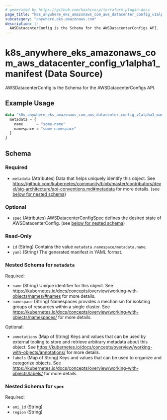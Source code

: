 ```yaml
---
# generated by https://github.com/hashicorp/terraform-plugin-docs
page_title: "k8s_anywhere_eks_amazonaws_com_aws_datacenter_config_v1alpha1_manifest Data Source - terraform-provider-k8s"
subcategory: "anywhere.eks.amazonaws.com"
description: |-
  AWSDatacenterConfig is the Schema for the AWSDatacenterConfigs API.
---
```


# k8s_anywhere_eks_amazonaws_com_aws_datacenter_config_v1alpha1_manifest (Data Source)

AWSDatacenterConfig is the Schema for the AWSDatacenterConfigs API.

## Example Usage

```terraform
data "k8s_anywhere_eks_amazonaws_com_aws_datacenter_config_v1alpha1_manifest" "example" {
  metadata = {
    name      = "some-name"
    namespace = "some-namespace"
  }
}
```

<!-- schema generated by tfplugindocs -->
## Schema

### Required

- `metadata` (Attributes) Data that helps uniquely identify this object. See https://github.com/kubernetes/community/blob/master/contributors/devel/sig-architecture/api-conventions.md#metadata for more details. (see [below for nested schema](#nestedatt--metadata))

### Optional

- `spec` (Attributes) AWSDatacenterConfigSpec defines the desired state of AWSDatacenterConfig. (see [below for nested schema](#nestedatt--spec))

### Read-Only

- `id` (String) Contains the value `metadata.namespace/metadata.name`.
- `yaml` (String) The generated manifest in YAML format.

<a id="nestedatt--metadata"></a>
### Nested Schema for `metadata`

Required:

- `name` (String) Unique identifier for this object. See https://kubernetes.io/docs/concepts/overview/working-with-objects/names/#names for more details.
- `namespace` (String) Namespaces provides a mechanism for isolating groups of resources within a single cluster. See https://kubernetes.io/docs/concepts/overview/working-with-objects/namespaces/ for more details.

Optional:

- `annotations` (Map of String) Keys and values that can be used by external tooling to store and retrieve arbitrary metadata about this object. See https://kubernetes.io/docs/concepts/overview/working-with-objects/annotations/ for more details.
- `labels` (Map of String) Keys and values that can be used to organize and categorize objects. See https://kubernetes.io/docs/concepts/overview/working-with-objects/labels/ for more details.


<a id="nestedatt--spec"></a>
### Nested Schema for `spec`

Required:

- `ami_id` (String)
- `region` (String)
